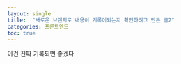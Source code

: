 ```yaml
---
layout: single
title:  "새로운 브랜치로 내용이 기록이되는지 확인하려고 만든 글2"
categories: 프론트엔드
toc: true
---
```


이건 진짜 기록되면 좋겠다
